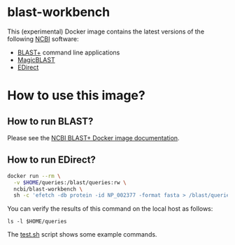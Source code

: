 # blast-workbench

This (experimental) Docker image contains the latest versions of the following [NCBI][1] software:

* [BLAST+][blast_man] command line applications
* [MagicBLAST][mb_doc]
* [EDirect][edir_doc]

# How to use this image?

## How to run BLAST?

Please see the [NCBI BLAST+ Docker image documentation][blast_docker].

## How to run EDirect?

  ```bash
  docker run --rm \
    -v $HOME/queries:/blast/queries:rw \
    ncbi/blast-workbench \
    sh -c 'efetch -db protein -id NP_002377 -format fasta > /blast/queries/NP_002377.fsa'
  ```

You can verify the results of this command on the local host as follows:

  `ls -l $HOME/queries`


The [test.sh](./test.sh) script shows some example commands.

[1]: https://www.ncbi.nlm.nih.gov
[blast_man]: https://www.ncbi.nlm.nih.gov/books/NBK279690/
[mb_doc]: https://ncbi.github.io/magicblast/
[edir_doc]: https://dataguide.nlm.nih.gov/edirect/documentation.html
[blast_docker]: https://github.com/ncbi/docker/blob/master/blast/README.md
